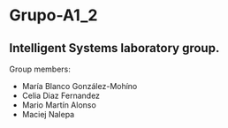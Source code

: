 # Grupo-A1_2
## Intelligent Systems laboratory group.

Group members: 
  * María Blanco González-Mohíno
  * Celia Diaz Fernandez
  * Mario Martín Alonso
  * Maciej Nalepa
